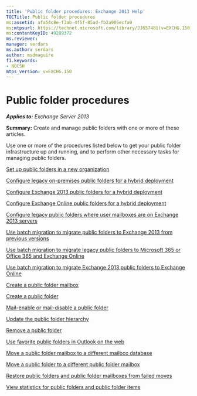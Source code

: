 ```yaml
---
title: 'Public folder procedures: Exchange 2013 Help'
TOCTitle: Public folder procedures
ms:assetid: afa54c8e-f3ab-4f5f-85ad-fb2a905ecfa9
ms:mtpsurl: https://technet.microsoft.com/library/JJ657481(v=EXCHG.150)
ms:contentKeyID: 49289372
ms.reviewer: 
manager: serdars
ms.author: serdars
author: msdmaguire
f1.keywords:
- NOCSH
mtps_version: v=EXCHG.150
---
```


# Public folder procedures

_**Applies to:** Exchange Server 2013_

**Summary:** Create and manage public folders with one or more of these articles.

Use one or more of the procedures listed below to get your public folder infrastructure up and running, and to perform other necessary tasks for managing public folders.

[Set up public folders in a new organization](../ExchangeOnline/collaboration-exo/public-folders/set-up-public-folders.md)

[Configure legacy on-premises public folders for a hybrid deployment](../ExchangeOnline/collaboration-exo/public-folders/set-up-legacy-hybrid-public-folders.md)

[Configure Exchange 2013 public folders for a hybrid deployment](/exchange/collaboration-exo/public-folders/set-up-modern-hybrid-public-folders)

[Configure Exchange Online public folders for a hybrid deployment](../ExchangeOnline/collaboration-exo/public-folders/set-up-exo-hybrid-public-folders.md)

[Configure legacy public folders where user mailboxes are on Exchange 2013 servers](configure-legacy-public-folders-where-user-mailboxes-are-on-exchange-2013-servers-exchange-2013-help.md)

[Use batch migration to migrate public folders to Exchange 2013 from previous versions](use-batch-migration-to-migrate-public-folders-to-exchange-2013-from-previous-versions-exchange-2013-help.md)

[Use batch migration to migrate legacy public folders to Microsoft 365 or Office 365 and Exchange Online](../ExchangeOnline/collaboration-exo/public-folders/batch-migration-of-legacy-public-folders.md)

[Use batch migration to migrate Exchange 2013 public folders to Exchange Online](../ExchangeServer/collaboration/public-folders/migrate-to-exchange-online.md)

[Create a public folder mailbox](../ExchangeOnline/collaboration-exo/public-folders/create-public-folder-mailbox.md)

[Create a public folder](../ExchangeOnline/collaboration-exo/public-folders/create-public-folder.md)

[Mail-enable or mail-disable a public folder](../ExchangeOnline/collaboration-exo/public-folders/enable-or-disable-mail-for-public-folder.md)

[Update the public folder hierarchy](../ExchangeOnline/collaboration-exo/public-folders/update-public-folder-hierarchy.md)

[Remove a public folder](../ExchangeOnline/collaboration-exo/public-folders/remove-public-folder.md)

[Use favorite public folders in Outlook on the web](../ExchangeOnline/collaboration-exo/public-folders/use-favorite-public-folders.md)

[Move a public folder mailbox to a different mailbox database](move-a-public-folder-mailbox-to-a-different-mailbox-database-exchange-2013-help.md)

[Move a public folder to a different public folder mailbox](move-a-public-folder-to-a-different-public-folder-mailbox-exchange-2013-help.md)

[Restore public folders and public folder mailboxes from failed moves](restore-public-folders-and-public-folder-mailboxes-from-failed-moves-exchange-2013-help.md)

[View statistics for public folders and public folder items](../ExchangeOnline/collaboration-exo/public-folders/view-public-folder-statistics.md)